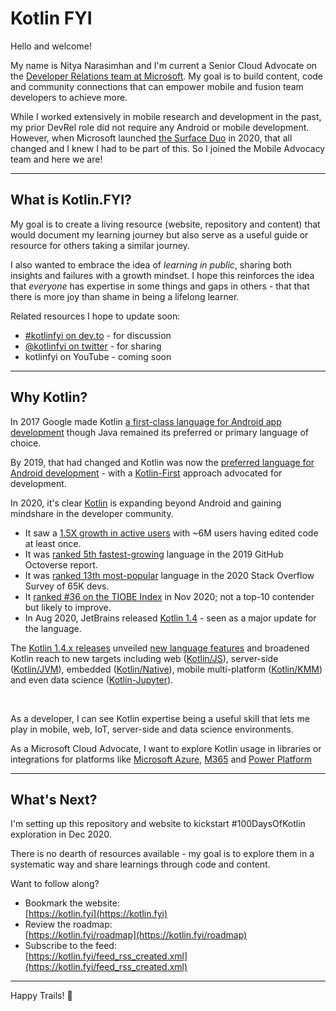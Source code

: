 # Kotlin FYI

Hello and welcome!

My name is Nitya Narasimhan and I'm current a Senior Cloud Advocate on the [Developer Relations team at Microsoft](https://www.twitter.com/azureadvocates). My goal is to build content, code and community connections that can empower mobile and fusion team developers to achieve more.

While I worked extensively in mobile research and development in the past, my prior DevRel role did not require any Android or mobile development. However, when Microsoft launched [the Surface Duo](https://docs.microsoft.com/en-us/dual-screen/android/) in 2020, that all changed and I knew I had to be part of this. So I joined the Mobile Advocacy team and here we are!

---

## What is Kotlin.FYI?

My goal is to create a living resource (website, repository and content) that would document my learning journey but also serve as a useful guide or resource for others taking a similar journey.

I also wanted to embrace the idea of _learning in public_, sharing both insights and failures with a growth mindset. I hope this reinforces the idea that _everyone_ has expertise in some things and gaps in others - that that there is more joy than shame in being a lifelong learner.


Related resources I hope to update soon:
 * [#kotlinfyi on dev.to](https://dev.to/t/kotlinfyi) - for discussion
 * [@kotlinfyi on twitter](https://twitter.com/kotlinfyi) - for sharing
 * kotlinfyi on YouTube - coming soon

---

## Why Kotlin?

In 2017 Google made Kotlin [a first-class language for Android app development](https://techcrunch.com/2017/05/17/google-makes-kotlin-a-first-class-language-for-writing-android-apps/) though Java remained its preferred or primary language of choice.

By 2019, that had changed and Kotlin was now the [preferred language for Android development](https://techcrunch.com/2019/05/07/kotlin-is-now-googles-preferred-language-for-android-app-development/) - with a [Kotlin-First](https://developer.android.com/kotlin/first) approach advocated for development.

In 2020, it's clear [Kotlin](https://kotlinlang.org/) is expanding beyond Android and gaining mindshare in the developer community.

 *  It saw a [1.5X growth in active users](https://blog.jetbrains.com/kotlin/2020/08/kotlin-1-4-released-with-a-focus-on-quality-and-performance/) with ~6M users having edited code at least once.
 * It was [ranked 5th fastest-growing](https://octoverse.github.com/) language in the 2019 GitHub Octoverse report.
 * It was [ranked 13th most-popular](https://insights.stackoverflow.com/survey/2020#most-popular-technologies) language in the 2020 Stack Overflow Survey of 65K devs. 
 * It [ranked #36 on the TIOBE Index](https://www.tiobe.com/tiobe-index/) in Nov 2020; not a top-10 contender but likely to improve.
 * In Aug 2020, JetBrains released [Kotlin 1.4](https://blog.jetbrains.com/kotlin/2020/08/kotlin-1-4-released-with-a-focus-on-quality-and-performance/) - seen as a major update for the language.

The [Kotlin 1.4.x releases](https://blog.jetbrains.com/kotlin/category/releases/) unveiled [new language features](https://blog.jetbrains.com/kotlin/2020/08/kotlin-1-4-released-with-a-focus-on-quality-and-performance/) and broadened Kotlin reach to new targets including web ([Kotlin/JS](https://kotlinlang.org/docs/reference/js-overview.html)), server-side ([Kotlin/JVM](https://kotlinlang.org/docs/reference/server-overview.html)), embedded ([Kotlin/Native](https://kotlinlang.org/docs/reference/native-overview.html)), mobile multi-platform ([Kotlin/KMM](https://kotlinlang.org/docs/reference/multiplatform.html)) and even data science ([Kotlin-Jupyter](https://kotlinlang.org/docs/reference/data-science-overview.html)).

<br/> 

As a developer, I can see Kotlin expertise being a useful skill that lets me play in mobile, web, IoT, server-side and data science environments. 

As a Microsoft Cloud Advocate, I want to explore Kotlin usage in libraries or integrations for platforms like [Microsoft Azure](https://docs.microsoft.com/en-us/azure/?product=featured), [M365](https://docs.microsoft.com/en-us/microsoft-365/?view=o365-worldwide) and [Power Platform](https://docs.microsoft.com/en-us/power-platform/)

---

## What's Next?

I'm setting up this repository and website to kickstart #100DaysOfKotlin exploration in Dec 2020. 

There is no dearth of resources available - my goal is to explore them in a systematic way and share learnings through code and content. 

Want to follow along? 
 * Bookmark the website: <br/> [https://kotlin.fyi](https://kotlin.fyi)
 * Review the roadmap: <br/> 
 [https://kotlin.fyi/roadmap](https://kotlin.fyi/roadmap)
 * Subscribe to the feed: <br/>
 [https://kotlin.fyi/feed_rss_created.xml](https://kotlin.fyi/feed_rss_created.xml)

 ---

 Happy Trails! 🌟

